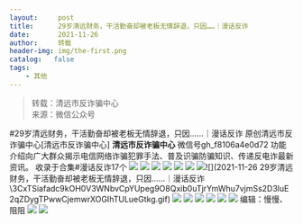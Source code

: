 ```yaml
---
layout:     post
title:      29岁清远财务，干活勤奋却被老板无情辞退，只因……｜漫话反诈
date:       2021-11-26
author:     转载
header-img: img/the-first.png
catalog:   false
tags:
    - 其他
---
```


<blockquote><p>转载：清远市反诈骗中心<br>
来源：微信公众号</p></blockquote>

#29岁清远财务，干活勤奋却被老板无情辞退，只因……｜漫话反诈
原创清远市反诈骗中心[清远市反诈骗中心]
**清远市反诈骗中心**
微信号gh_f8106a4e0d72
功能介绍向广大群众揭示电信网络诈骗犯罪手法、普及识骗防骗知识、传递反电诈最新资讯。
收录于合集#漫话反诈17个
![]({{site.baseurl}}/postimg/3CxTSiafadcic5zyXUfbXLUClzlpaoknCpV4bErPg2kuuS97hoJJbNCtFOVZ9X0j5W26HDaregC5kibiaLGl8CPr9A.gif)
![]({{site.baseurl}}/postimg/3CxTSiafadc9kOH0V3WNbvCpYUpeg9O8Q06PKdL8icQbEjmwibiavX5tfPyicGpg1wyfXROwPxwPxbZJedGhfVokg2g.gif)
![]({{site.baseurl}}/postimg/3CxTSiafadc9kOH0V3WNbvCpYUpeg9O8Qfv4EsEtlVt6Jdq69KRkpy5060hsWOTvYibicQ2ibaFVSINcuHQUeyWUng.gif)
![]({{site.baseurl}}/postimg/3CxTSiafadc9kOH0V3WNbvCpYUpeg9O8Q3HpDibDqpHrIMrgrLfeGribUialajQFYk3STPdcUuuf9yaelrqibYrhAzg.gif)
![]({{site.baseurl}}/postimg/3CxTSiafadc9kOH0V3WNbvCpYUpeg9O8QfQkDlZjeQkMDUCsm470dOic8ckblbibGc1ydWey8aysHLUDD2HksHjUg.gif)
![]({{site.baseurl}}/postimg/3CxTSiafadc9kOH0V3WNbvCpYUpeg9O8QT3FATlT52q0FfB4lcKkmw2gttTE229YlE31odDC7ruhD8T1k2ibgjsw.gif)
![]({{site.baseurl}}/postimg/3CxTSiafadc9kOH0V3WNbvCpYUpeg9O8QxdGAVn1CDCF9Jic3NdOHbFHGbBA6SeTBBZmDDiaB0gm881nwiae3POaRg.gif)![](2021-11-26
29岁清远财务，干活勤奋却被老板无情辞退，只因……｜漫话反诈\\3CxTSiafadc9kOH0V3WNbvCpYUpeg9O8Qxib0uTjrYmWhu7vjmSs2D3luE2qZDygTPwwCjemwrXOGIhTULueGtkg.gif)
![]({{site.baseurl}}/postimg/3CxTSiafadc9kOH0V3WNbvCpYUpeg9O8QACS0RzGMqDkLMmgYbUnTQlkib7flCeQQwln7BzKom2rBZmy3rmbVOmQ.gif)
![]({{site.baseurl}}/postimg/3CxTSiafadc9kOH0V3WNbvCpYUpeg9O8QmhNNrlicolzpD8PQAAux7LGbib6VUric2kGQj88gZNQUtRrafqjkia6YaQ.gif)
![]({{site.baseurl}}/postimg/3CxTSiafadc9kOH0V3WNbvCpYUpeg9O8QhvUY6dl9nX5K0lvMJL5j0TeqQWNoKhEibXoQicz1wKBseZmItVL6k8eA.gif)
![]({{site.baseurl}}/postimg/3CxTSiafadc9kOH0V3WNbvCpYUpeg9O8Qm1wMwrWBqDp5RXTDlYpvaJUhXOahx3hA4rowVdVaRdxgmd9lD3IVfQ.gif)
![]({{site.baseurl}}/postimg/3CxTSiafadc9kOH0V3WNbvCpYUpeg9O8QoVWJXQZasChsXyyibpSb5pS3Vkkz1rgFty13oCMCmaJLeRVxKmKe6FQ.gif)
![]({{site.baseurl}}/postimg/3CxTSiafadc9kOH0V3WNbvCpYUpeg9O8QEib8k5OJtH1VouPqytyU9R3VbDHiaZujHXFICfNfSZhIvcGf5p0TVicPw.gif)
编辑：慢慢、阻阻
![]({{site.baseurl}}/postimg/SUycX2yckdJ5YVVCpDYl0c5CbMTO3KgBTesbSxe5zKHlm2GQsTWAFTgswCXscN6Y9vuJHFcE77orSK7ClzYOdg.jpeg)
![]({{site.baseurl}}/postimg/3CxTSiafadcic5zyXUfbXLUClzlpaoknCpErldQhhamfG7KH1qHGrr3icT9iaAoE1B4noSO7EewO2k8fys5pMuaoog.gif)
